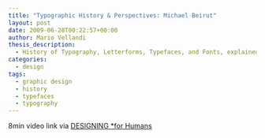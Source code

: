 ```yaml
---
title: "Typographic History & Perspectives: Michael Beirut"
layout: post
date: 2009-06-28T00:22:57+00:00
author: Mario Vellandi
thesis_description:
  - History of Typography, Letterforms, Typefaces, and Fonts, explained by Michael Beirut. The video explanation and perspectives on graphic design is priceless
categories:
  - design
tags:
  - graphic design
  - history
  - typefaces
  - typography
---
```

8min video link via [DESIGNING *for Humans](http://www.designingforhumans.com/idsa/2009/06/ergonomics-of-typography.html)
